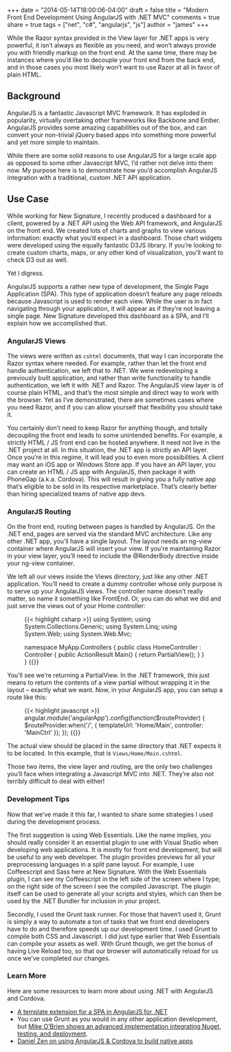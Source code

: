 +++
date = "2014-05-14T18:00:06-04:00"
draft = false
title = "Modern Front End Development Using AngularJS with .NET MVC"
comments = true
share = true
tags = ["net", "c#", "angularjs", "js"]
author = "james"
+++

While the Razor syntax provided in the View layer for .NET apps is very powerful, it isn’t always as flexible as you need, and won’t always provide you with friendly markup on the front end. At the same time, there may be instances where you’d like to decouple your front end from the back end, and in those cases you most likely won’t want to use Razor at all in favor of plain HTML.

<!--more-->

## Background

AngularJS is a fantastic Javascript MVC framework. It has exploded in popularity, virtually overtaking other frameworks like Backbone and Ember. AngularJS provides some amazing capabilities out of the box, and can convert your non-trivial jQuery based apps into something more powerful and yet more simple to maintain.

While there are some solid reasons to use AngularJS for a large scale app as opposed to some other Javascript MVC, I’d rather not delve into them now. My purpose here is to demonstrate how you’d accomplish AngularJS integration with a traditional, custom .NET API application.

## Use Case

While working for New Signature, I recently produced a dashboard for a client, powered by a .NET API using the Web API framework, and AngularJS on the front end. We created lots of charts and graphs to view various information: exactly what you’d expect in a dashboard. Those chart widgets were developed using the equally fantastic D3JS library. If you’re looking to create custom charts, maps, or any other kind of visualization, you’ll want to check D3 out as well.

Yet I digress.

AngularJS supports a rather new type of development, the Single Page Application (SPA). This type of application doesn’t feature any page reloads because Javascript is used to render each view. While the user is in fact navigating through your application, it will appear as if they’re not leaving a single page. New Signature developed this dashboard as a SPA, and I’ll explain how we accomplished that.

### AngularJS Views

The views were written as `cshtml` documents, that way I can incorporate the Razor syntax where needed. For example, rather than let the front end handle authentication, we left that to .NET. We were redeveloping a previously built application, and rather than write functionality to handle authentication, we left it with .NET and Razor. The AngularJS view layer is of course plain HTML, and that’s the most simple and direct way to work with the browser. Yet as I’ve demonstrated, there are sometimes cases where you need Razor, and if you can allow yourself that flexibility you should take it.

You certainly don’t need to keep Razor for anything though, and totally decoupling the front end leads to some unintended benefits. For example, a strictly HTML / JS front end can be hosted anywhere. It need not live in the .NET project at all. In this situation, the .NET app is strictly an API layer. Once you’re in this regime, it will lead you to even more possibilities. A client may want an iOS app or Windows Store app. If you have an API layer, you can create an HTML / JS app with AngularJS, then package it with PhoneGap (a.k.a. Cordova). This will result in giving you a fully native app that’s eligible to be sold in its respective marketplace. That’s clearly better than hiring specialized teams of native app devs.

### AngularJS Routing

On the front end, routing between pages is handled by AngularJS. On the .NET end, pages are served via the standard MVC architecture. Like any other .NET app, you’ll have a single layout. The layout needs an ng-view container where AngularJS will insert your view. If you’re maintaining Razor in your view layer, you’ll need to include the @RenderBody directive inside your ng-view container.

We left all our views inside the Views directory, just like any other .NET application. You’ll need to create a dummy controller whose only purpose is to serve up your AngularJS views. The controller name doesn't really matter, so name it something like FrontEnd. Or, you can do what we did and just serve the views out of your Home controller:

<figure class="code">
{{< highlight csharp >}}
using System;
using System.Collections.Generic;
using System.Linq;
using System.Web;
using System.Web.Mvc;

namespace MyApp.Controllers
{
    public class HomeController : Controller
    {
        public ActionResult Main()
        {
            return PartialView();
        }
    }
}
{{</highlight>}}
</figure>

You’ll see we’re returning a PartialView. In the .NET framework, this just means to return the contents of a view partial without wrapping it in the layout – exactly what we want. Now, in your AngularJS app, you can setup a route like this:

<figure class="code">
{{< highlight javascript >}}
angular.module('angularApp').config(function($routeProvider) {
  $routeProvider.when('/', {
    templateUrl: 'Home/Main',
    controller: 'MainCtrl'
  });
});
{{</highlight>}}
</figure>

The actual view should be placed in the same directory that .NET expects it to be located. In this example, that is `Views/Home/Main.cshtml`.

Those two items, the view layer and routing, are the only two challenges you’ll face when integrating a Javascript MVC into .NET. They’re also not terribly difficult to deal with either!

### Development Tips

Now that we’ve made it this far, I wanted to share some strategies I used during the development process.

The first suggestion is using Web Essentials. Like the name implies, you should really consider it an essential plugin to use with Visual Studio when developing web applications. It is mostly for front end development, but will be useful to any web developer. The plugin provides previews for all your preprocessing languages in a split pane layout. For example, I use Coffeescript and Sass here at New Signature. With the Web Essentials plugin, I can see my Coffeescript in the left side of the screen where I type; on the right side of the screen I see the compiled Javascript. The plugin itself can be used to generate all your scripts and styles, which can then be used by the .NET Bundler for inclusion in your project.

Secondly, I used the Grunt task runner. For those that haven’t used it, Grunt is simply a way to automate a ton of tasks that we front end developers have to do and therefore speeds up our development time. I used Grunt to compile both CSS and Javascript. I did just type earlier that Web Essentials can compile your assets as well. With Grunt though, we get the bonus of having Live Reload too, so that our browser will automatically reload for us once we’ve completed our changes.

### Learn More

Here are some resources to learn more about using .NET with AngularJS and Cordova.

* [A template extension for a SPA in AngularJS for .NET](http://visualstudiogallery.msdn.microsoft.com/5af151b2-9ed2-4809-bfe8-27566bfe7d83)
* You can use Grunt as you would in any other application development, but [Mike O’Brien shows an advanced implementation integrating Nuget, testing, and deployment](http://www.mikeobrien.net/blog/using-grunt-to-build-and-deploy-dotnet-apps).
* [Daniel Zen on using AngularJS & Cordova to build native apps](http://www.youtube.com/watch?v=wVntVkRLR3M)
